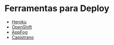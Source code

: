 # Ferramentas para Deploy

* [Heroku](https://www.heroku.com/)
* [OpenShift](https://www.openshift.com/)
* [AppFog](https://www.appfog.com/)
* [Capistrano](http://www.capistranorb.com/)
